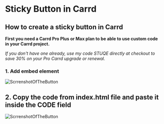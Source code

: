 # Sticky Button in Carrd

## How to create a sticky button in Carrd

**First you need a Carrd Pro Plus or Max plan to be able to use custom code in your Carrd project.**

*If you don't have one already, use my code STUQE directly at checkout to save 30% on your Pro Carrd upgrade or renewal.*


### 1. Add embed element

![ScrrenshotOfTheButton](https://image.crd.co/assets/images/image04.jpg?v20269863402851)

## 2. Copy the code from index.html file and paste it inside the CODE field


![ScrrenshotOfTheButton](https://image.crd.co/assets/images/image02.gif?v20269863402851)
